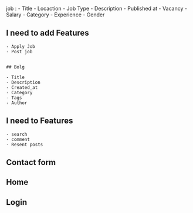 job :
    - Title
    - Locaction
    - Job Type
    - Description
    - Published at
    - Vacancy
    - Salary
    - Category
    - Experience
    - Gender


   ## I need to add Features

    - Apply Job
    - Post job


    ## Bolg

    - Title 
    - Description
    - Created_at
    - Category
    - Tags
    - Author

   ## I need to Features

    - search
    - comment
    - Resent posts


   ## Contact form
   ## Home

   
   ## Login